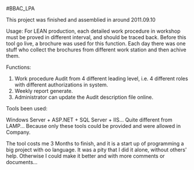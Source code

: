 ﻿#BBAC_LPA

This project was finished and assemblied in around 2011.09.10

Usage: For LEAN production, each detailed work procedure in workshop must be proved in different interval, and should be traced back.
Before this tool go live, a brochure was used for this function. Each day there was one stuff who collect the brochures from different work station and then achive them.

Functions: 

1. Work procedure Audit from 4 different leading level, i.e. 4 different roles with different authorizations in system.
2. Weekly report generate.
3. Administrator can update the Audit description file online.

Tools been used:

Windows Server + ASP.NET + SQL Server + IIS...
Quite different from LAMP... Because only these tools could be provided and were allowed in Company.

The tool costs me 3 Months to finish, and it is a start up of programming a big project with oo language.
It was a pity that I did it alone, without others' help. Otherwise I could make it better and with more comments or documents...





